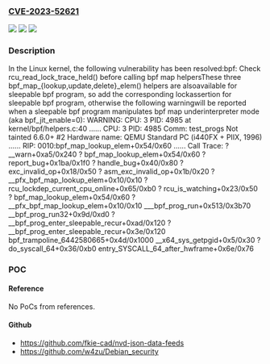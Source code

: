 ### [CVE-2023-52621](https://cve.mitre.org/cgi-bin/cvename.cgi?name=CVE-2023-52621)
![](https://img.shields.io/static/v1?label=Product&message=Linux&color=blue)
![](https://img.shields.io/static/v1?label=Version&message=1da177e4c3f41524e886b7f1b8a0c1fc7321cac2%3C%2082f2df94dac1aa9b879e74d1f82ba1b631bdc612%20&color=brighgreen)
![](https://img.shields.io/static/v1?label=Vulnerability&message=n%2Fa&color=brighgreen)

### Description

In the Linux kernel, the following vulnerability has been resolved:bpf: Check rcu_read_lock_trace_held() before calling bpf map helpersThese three bpf_map_{lookup,update,delete}_elem() helpers are alsoavailable for sleepable bpf program, so add the corresponding lockassertion for sleepable bpf program, otherwise the following warningwill be reported when a sleepable bpf program manipulates bpf map underinterpreter mode (aka bpf_jit_enable=0):  WARNING: CPU: 3 PID: 4985 at kernel/bpf/helpers.c:40 ......  CPU: 3 PID: 4985 Comm: test_progs Not tainted 6.6.0+ #2  Hardware name: QEMU Standard PC (i440FX + PIIX, 1996) ......  RIP: 0010:bpf_map_lookup_elem+0x54/0x60  ......  Call Trace:   <TASK>   ? __warn+0xa5/0x240   ? bpf_map_lookup_elem+0x54/0x60   ? report_bug+0x1ba/0x1f0   ? handle_bug+0x40/0x80   ? exc_invalid_op+0x18/0x50   ? asm_exc_invalid_op+0x1b/0x20   ? __pfx_bpf_map_lookup_elem+0x10/0x10   ? rcu_lockdep_current_cpu_online+0x65/0xb0   ? rcu_is_watching+0x23/0x50   ? bpf_map_lookup_elem+0x54/0x60   ? __pfx_bpf_map_lookup_elem+0x10/0x10   ___bpf_prog_run+0x513/0x3b70   __bpf_prog_run32+0x9d/0xd0   ? __bpf_prog_enter_sleepable_recur+0xad/0x120   ? __bpf_prog_enter_sleepable_recur+0x3e/0x120   bpf_trampoline_6442580665+0x4d/0x1000   __x64_sys_getpgid+0x5/0x30   ? do_syscall_64+0x36/0xb0   entry_SYSCALL_64_after_hwframe+0x6e/0x76   </TASK>

### POC

#### Reference
No PoCs from references.

#### Github
- https://github.com/fkie-cad/nvd-json-data-feeds
- https://github.com/w4zu/Debian_security

